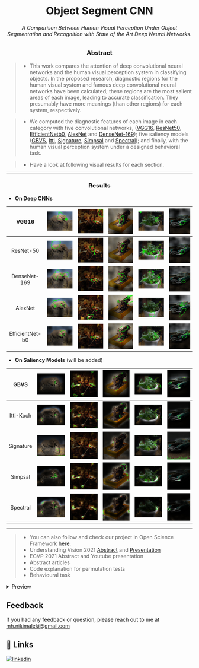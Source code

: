 <h1 align="center">Object Segment CNN</h1>

<h6 align="center">A Comparison Between Human Visual Perception Under Object Segmentation and Recognition with State of the Art Deep Neural Networks.</h6>

<h3 align="center">Abstract</h1>

> - This work compares the attention of deep convolutional neural networks and the human visual perception system in classifying objects. In the proposed research, diagnostic regions for the human visual system and famous deep convolutional neural networks have been calculated; these regions are the most salient areas of each image, leading to accurate classification. They presumably have more meanings (than other regions) for each system, respectively. 

> - We computed the diagnostic features of each image in each category with five convolutional networks, ([VGG16](https://arxiv.org/abs/1409.1556), [ResNet50](https://arxiv.org/abs/1512.03385), [EfficientNetb0](https://arxiv.org/abs/1905.11946),  [AlexNet](https://proceedings.neurips.cc/paper/2012/file/c399862d3b9d6b76c8436e924a68c45b-Paper.pdf) and [DenseNet-169](https://arxiv.org/pdf/1608.06993.pdf)); five saliency models ([GBVS](https://proceedings.neurips.cc/paper/2006/file/4db0f8b0fc895da263fd77fc8aecabe4-Paper.pdf), [Itti](https://www.researchgate.net/publication/3192913_A_Model_of_Saliency-based_Visual_Attention_for_Rapid_Scene_Analysis), [Signature](https://cvhci.anthropomatik.kit.edu/~bschauer/pdf/schauerte2012predicting.pdf), [Simpsal](https://arxiv.org/pdf/2010.12913.pdf) and [Spectral](https://www.researchgate.net/publication/221364530_Saliency_Detection_A_Spectral_Residual_Approach)); and finally, with the human visual perception system under a designed behavioral task.

> - Have a look at following visual results for each section.
-----------------
<h3 align="center">Results</h1>

 - **On Deep CNNs** 

| VGG16           | ![VGG-16](images/DCNNs/VGG1.jpg)          | ![VGG-16](images/DCNNs/VGG2.jpg)  	      | ![VGG-16](images/DCNNs/VGG3.jpg)  	    | ![VGG-16](images/DCNNs/VGG4.jpg)  	      | ![VGG-16](images/DCNNs/VGG5.jpg)  	      |
|:---------------:|:-----------------------------------:|:-----------------------------------:|:-----------------------------------:|:-----------------------------------:|:-------------------------------------:|
| ResNet-50 	  | ![ResNet-50](images/DCNNs/RES1.jpg)   	| ![ResNet-50](images/DCNNs/RES2.jpg)  	  | ![ResNet-50](images/DCNNs/RES3.jpg)  	    | ![ResNet-50](images/DCNNs/RES4.jpg)  	  | ![ResNet-50](images/DCNNs/RES5.jpg)    	  |
| DenseNet-169    | ![DenseNet-169](images/DCNNs/DNS1.jpg)    | ![DenseNet-169](images/DCNNs/DNS2.jpg)    | ![DenseNet-169](images/DCNNs/DNS3.jpg)    | ![DenseNet-169](images/DCNNs/DNS4.jpg)    | ![DenseNet-169](images/DCNNs/DNS5.jpg)      |
| AlexNet  	      | ![Alex Net](images/DCNNs/ALX1.jpg)        | ![Alex Net](images/DCNNs/ALX2.jpg)  	  | ![Alex Net](images/DCNNs/ALX3.jpg)  	    | ![Alex Net](images/DCNNs/ALX4.jpg)  	  | ![Alex Net](images/DCNNs/ALX5.jpg)  	      |
| EfficientNet-b0 | ![EfficientNet-b0](images/DCNNs/EFF1.jpg) | ![EfficientNet-b0](images/DCNNs/EFF2.jpg) | ![EfficientNet-b0](images/DCNNs/EFF3.jpg) | ![EfficientNet-b0](images/DCNNs/EFF4.jpg) | ![EfficientNet-b0](images/DCNNs/EFF5.jpg)   |

 - **On Saliency Models** (will be added)
 

| GBVS           | ![GBVS](images/Saliencies/GBVS1.jpg)          | ![GBVS](images/Saliencies/GBVS2.jpg)  	      | ![GBVS](images/Saliencies/GBVS3.jpg)  	    | ![GBVS](images/Saliencies/GBVS4.jpg)  	      | ![GBVS](images/Saliencies/GBVS5.jpg)  	      |
|:---------------:|:-----------------------------------:|:-----------------------------------:|:-----------------------------------:|:-----------------------------------:|:-------------------------------------:|
| Itti-Koch 	  | ![Itti-Koch](images/Saliencies/itti1.jpg)   	| ![Itti-Koch](images/Saliencies/itti2.jpg)  	  | ![Itti-Koch](images/Saliencies/itti3.jpg)  	    | ![Itti-Koch](images/Saliencies/itti4.jpg)  	  | ![Itti-Koch](images/Saliencies/itti5.jpg)    	  |
| Signature    | ![Signature](images/Saliencies/Signature1.jpg)    | ![Signature](images/Saliencies/Signature2.jpg)    | ![Signature](images/Saliencies/Signature3.jpg)    | ![Signature](images/Saliencies/Signature4.jpg)    | ![Signature](images/Saliencies/Signature5.jpg)      |
| Simpsal  	      | ![Simpsal](images/Saliencies/Simpsal1.jpg)        | ![Simpsal](images/Saliencies/Simpsal2.jpg)  	  | ![Simpsal](images/Saliencies/Simpsal3.jpg)  	    | ![Simpsal](images/Saliencies/Simpsal4.jpg)  	  | ![Simpsal](images/Saliencies/Simpsal5.jpg)  	      |
| Spectral | ![Spectral](images/Saliencies/Spectral1.jpg) | ![Spectral](images/Saliencies/Spectral2.jpg) | ![Spectral](images/Saliencies/Spectral3.jpg) | ![Spectral](images/Saliencies/Spectral4.jpg) | ![Spectral](images/Saliencies/Spectral5.jpg)   |

------------------

> - You can also follow and check our project in Open Science Framework [here](https://osf.io/5v829/).
> - Understanding Vision 2021 [Abstract](Conferences/Understanding_Vision_2021/Abstract.pdf) and [Presentation](Conferences/Understanding_Vision_2021/Presentation.pdf)
> - ECVP 2021 Abstract and Youtube presentation 
> - Abstract articles
> - Code explanation for permutation tests
> - Behavioural task

<details>
<summary>Preview</summary>

{% highlight ruby %}
puts 'Expanded message'
{% endhighlight %}

</details>

## Feedback
If you had any feedback or question, please reach out to me at mh.nikimaleki@gmail.com
## 🔗 Links
[![linkedin](https://img.shields.io/badge/linkedin-0A66C2?style=for-the-badge&logo=linkedin&logoColor=white)](https://www.linkedin.com/in/mhnikimaleki/)
